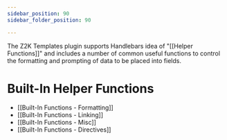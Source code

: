 ```yaml
---
sidebar_position: 90
sidebar_folder_position: 90

---
```

The Z2K Templates plugin supports Handlebars idea of "[[Helper Functions]]" and includes a number of common useful functions to control the formatting and prompting of data to be placed into fields. 

# Built-In Helper Functions

- [[Built-In Functions - Formatting]]
- [[Built-In Functions - Linking]]
- [[Built-In Functions - Misc]]
- [[Built-In Functions - Directives]]

